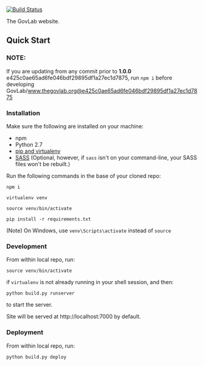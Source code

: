 [![Build Status](https://travis-ci.org/GovLab/www.thegovlab.org.svg?branch=master)](https://travis-ci.org/GovLab/www.thegovlab.org)

The GovLab website.

## Quick Start

### NOTE:
If you are updating from any commit prior to **1.0.0** e425c0ae65ad6fe046bdf29895df1a27ec1d7875, run `npm i` before developing
GovLab/www.thegovlab.org@e425c0ae65ad6fe046bdf29895df1a27ec1d7875

### Installation

Make sure the following are installed on your machine:

* npm
* Python 2.7
* [pip and virtualenv](http://stackoverflow.com/q/4324558)
* [SASS](http://sass-lang.com/install) (Optional, however, if `sass` isn't on your command-line,
your SASS files won't be rebuilt.)

Run the following commands in the base of your cloned repo:

```
npm i

virtualenv venv

source venv/bin/activate

pip install -r requirements.txt
```

(Note) On Windows, use `venv\Scripts\activate` instead of `source`

### Development

From within local repo, run:

```
source venv/bin/activate
```
if `virtualenv` is not already running in your shell session, and then:

```
python build.py runserver
```
to start the server.

Site will be served at http://localhost:7000 by default.

### Deployment

From within local repo, run:

```
python build.py deploy
```

